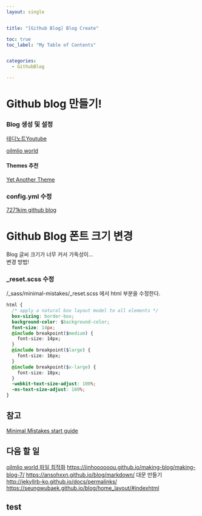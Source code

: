 ```yaml
---
layout: single


title: "[Github Blog] Blog Create"

toc: true
toc_label: "My Table of Contents"


categories:
  - GithubBlog

---
```


# Github blog 만들기!

### Blog 생성 및 설정
[테디노트Youtube](https://www.youtube.com/watch?v=ACzFIAOsfpM&t=395s)

[oilmlio world](https://oilmlio.com/blog/How-to-Create-a-GitHub-Blog/#1-%EC%83%88%EB%A1%9C%EC%9A%B4-%EB%B8%94%EB%A1%9C%EA%B7%B8%EB%A5%BC-%EC%8B%9C%EC%9E%91%ED%95%98%EB%8B%A4)

#### Themes 추천 
[Yet Another Theme](http://jekyllthemes.org/themes/jekyll-theme-yat/)


### config.yml 수정
[7271kim github blog](https://github.com/7271kim/7271kim.github.com/blob/master/_config.yml)



# Github Blog 폰트 크기 변경
Blog 글씨 크기가 너무 커서 가독성이...  
변경 방법!  


### _reset.scss 수정

/_sass/minimal-mistakes/_reset.scss 에서 html 부분을 수정한다.  

```css  
html {
  /* apply a natural box layout model to all elements */
  box-sizing: border-box;
  background-color: $background-color;
  font-size: 14px;
  @include breakpoint($medium) {
    font-size: 14px;
  }
  @include breakpoint($large) {
    font-size: 16px;
  }
  @include breakpoint($x-large) {
    font-size: 18px;
  }
  -webkit-text-size-adjust: 100%;
  -ms-text-size-adjust: 100%;
}
```
## 참고
[Minimal Mistakes start guide](https://mmistakes.github.io/minimal-mistakes/docs/quick-start-guide/)
## 다음 할 일
[oilmlio world 파일 최적화](https://oilmlio.com/blog/minimal-mistakes-Remove-the-Unnecessary/)
https://jinhoooooou.github.io/making-blog/making-blog-7/
https://ansohxxn.github.io/blog/markdown/
대문 만들기
http://jekyllrb-ko.github.io/docs/permalinks/
https://seungwubaek.github.io/blog/home_layout/#indexhtml
## test
